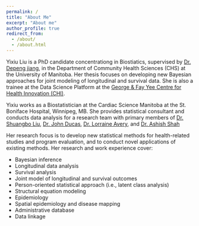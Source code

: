 ```yaml
---
permalink: /
title: "About Me"
excerpt: "About me"
author_profile: true
redirect_from: 
  - /about/
  - /about.html
---
```


Yixiu Liu is a PhD candidate concentrationg in Biostiatics, supervised by [Dr. Depeng jiang](https://depengjiang.github.io/contact/), in the Department of Community Health Sciences (CHS) at the University of Manitoba. Her thesis focuses on developing new Bayesian approaches for joint modeling of longitudinal and survival data. She is also a trainee at the Data Science Platform at the [George & Fay Yee Centre for Health Innovation (CHI)](https://umanitoba.ca/centre-for-healthcare-innovation/). 

Yixiu works as a Biostatistician at the Cardiac Science Manitoba at the St. Boniface Hospital, Winnipeg, MB. She provides statistical consultant and conducts data analysis for a research team with primary members of [Dr. Shuangbo Liu](https://cardiacsciencesmb.ca/staff/shuangbo-liu/), [Dr. John Ducas](https://cardiacsciencesmb.ca/staff/john-ducas/), [Dr. Lorraine Avery](https://cardiacsciencesmb.ca/staff/lorraine-avery/), and [Dr. Ashish Shah](https://cardiacsciencesmb.ca/staff/ashish-shah/)

Her research focus is to develop new statistical methods for health-related studies and program evaluation, and to conduct novel applications of existing methods. Her research and work experience cover:

* Bayesian inference 
* Longitudinal data analysis
* Survival analysis
* Joint model of longitudinal and survival outcomes
* Person-oriented statistical approach (i.e., latent class analysis)
* Structural equation modeling
* Epidemiology
* Spatial epidemiology and disease mapping 
* Administrative database
* Data linkage